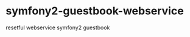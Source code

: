 symfony2-guestbook-webservice
=============================

resetful webservice symfony2 guestbook
